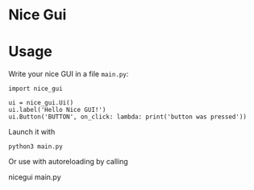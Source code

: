 # Nice Gui

# Usage

Write your nice GUI in a file `main.py`:

    import nice_gui

    ui = nice_gui.Ui()
    ui.label('Hello Nice GUI!')
    ui.Button('BUTTON', on_click: lambda: print('button was pressed'))

Launch it with

    python3 main.py

Or use with autoreloading by calling

   nicegui main.py